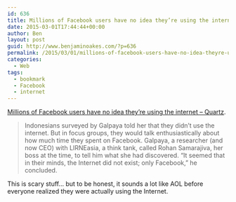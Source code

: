 ```yaml
---
id: 636
title: Millions of Facebook users have no idea they’re using the internet
date: 2015-03-01T17:44:44+00:00
author: Ben
layout: post
guid: http://www.benjaminoakes.com/?p=636
permalink: /2015/03/01/millions-of-facebook-users-have-no-idea-theyre-using-the-internet-quartz/
categories:
  - Web
tags:
  - bookmark
  - Facebook
  - internet
---
```

[Millions of Facebook users have no idea they’re using the internet – Quartz](http://qz.com/333313/milliions-of-facebook-users-have-no-idea-theyre-using-the-internet/).

> Indonesians surveyed by Galpaya told her that they didn’t use the internet. But in focus groups, they would talk enthusiastically about how much time they spent on Facebook. Galpaya, a researcher (and now CEO) with LIRNEasia, a think tank, called Rohan Samarajiva, her boss at the time, to tell him what she had discovered. “It seemed that in their minds, the Internet did not exist; only Facebook,” he concluded.

This is scary stuff&#8230; but to be honest, it sounds a lot like AOL before everyone realized they were actually using the Internet.